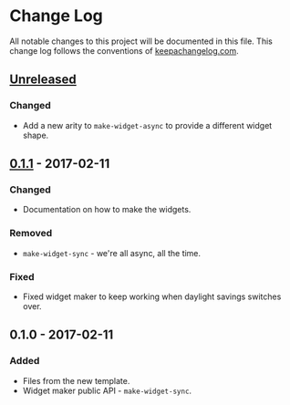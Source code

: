 # Change Log
All notable changes to this project will be documented in this file. This change log follows the conventions of [keepachangelog.com](http://keepachangelog.com/).

## [Unreleased]
### Changed
- Add a new arity to `make-widget-async` to provide a different widget shape.

## [0.1.1] - 2017-02-11
### Changed
- Documentation on how to make the widgets.

### Removed
- `make-widget-sync` - we're all async, all the time.

### Fixed
- Fixed widget maker to keep working when daylight savings switches over.

## 0.1.0 - 2017-02-11
### Added
- Files from the new template.
- Widget maker public API - `make-widget-sync`.

[Unreleased]: https://github.com/your-name/ninetynine-clojure-problems/compare/0.1.1...HEAD
[0.1.1]: https://github.com/your-name/ninetynine-clojure-problems/compare/0.1.0...0.1.1
